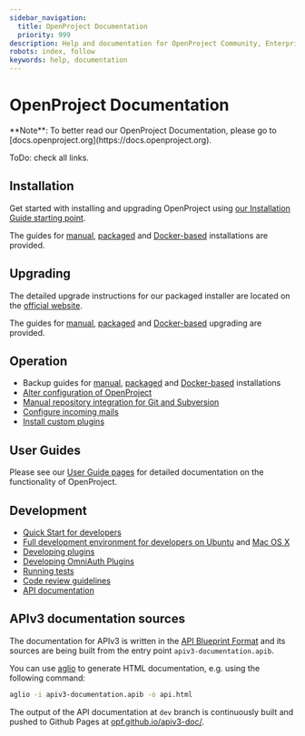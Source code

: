 ```yaml
---
sidebar_navigation:
  title: OpenProject Documentation
  priority: 999
description: Help and documentation for OpenProject Community, Enterprise Edition and Cloud Edition.
robots: index, follow
keywords: help, documentation
---
```

# OpenProject Documentation

<div class="alert alert-info" role="alert">
**Note**: To better read our OpenProject Documentation, please go to [docs.openproject.org](https://docs.openproject.org).
</div>

ToDo: check all links.

## Installation

Get started with installing and upgrading OpenProject using [our Installation Guide starting point](https://docs.openproject.org/installation-and-operations/).

The guides for [manual](./installation/manual/README.md), [packaged](./installation/packaged/) and [Docker-based](./installation/docker/README.md) installations are provided.

## Upgrading

The detailed upgrade instructions for our packaged installer are located on the [official website](https://www.openproject.org/download/upgrade-guides/).

The guides for [manual](./operations/upgrading/manual/upgrading.md), [packaged](./operations/upgrading/packaged/upgrading.md) and [Docker-based](./operations/upgrading/docker/upgrading.md) upgrading are provided.

## Operation

* Backup guides for [manual](./operations/backup/manual/backup.md), [packaged](./operations/backup/packaged/backup.md) and [Docker-based](./operations/backup/docker/backup.md) installations
* [Alter configuration of OpenProject](./configuration/configuration.md)
* [Manual repository integration for Git and Subversion](./repositories/README.md)
* [Configure incoming mails](./configuration/incoming-emails.md)
* [Install custom plugins](./plugins/plugins.md)


## User Guides

Please see our [User Guide pages](https://docs.openproject.org/user-guide/) for detailed documentation on the functionality of OpenProject.


## Development

* [Quick Start for developers](./development/quick-start.md)
* [Full development environment for developers on Ubuntu](./development/development-environment-ubuntu.md) and [Mac OS X](./development/development-environment-osx.md)
* [Developing plugins](./development/create-openproject-plugin.md)
* [Developing OmniAuth Plugins](./development/create-omniauth-plugin.md)
* [Running tests](./development/running-tests.md)
* [Code review guidelines](./development/code-review-guidelines.md)
* [API documentation](./api/README.md)


## APIv3 documentation sources

The documentation for APIv3 is written in the [API Blueprint Format](http://apiblueprint.org/) and its sources are being built from the entry point `apiv3-documentation.apib`.

You can use [aglio](https://github.com/danielgtaylor/aglio) to generate HTML documentation, e.g. using the following command:

```bash
aglio -i apiv3-documentation.apib -o api.html
```

The output of the API documentation at `dev` branch is continuously built and pushed to Github Pages at [opf.github.io/apiv3-doc/](opf.github.io/apiv3-doc/).